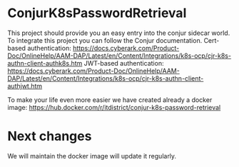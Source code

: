 # ConjurK8sPasswordRetrieval

This project should provide you an easy entry into the conjur sidecar world.
To integrate this project you can follow the Conjur documentation.
Cert-based authentication:
https://docs.cyberark.com/Product-Doc/OnlineHelp/AAM-DAP/Latest/en/Content/Integrations/k8s-ocp/cjr-k8s-authn-client-authk8s.htm
JWT-based authentication:
https://docs.cyberark.com/Product-Doc/OnlineHelp/AAM-DAP/Latest/en/Content/Integrations/k8s-ocp/cjr-k8s-authn-client-authjwt.htm

To make your life even more easier we have created already a docker image:
https://hub.docker.com/r/itdistrict/conjur-k8s-password-retrieval

# Next changes
We will maintain the docker image will update it regularly.
